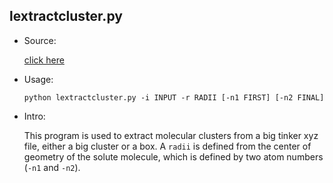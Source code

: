 ## lextractcluster.py

* Source:

	[click here](https://github.com/leucinw/ComputTools/tree/master/src/lextractcluster.py)

* Usage:

	```shell
	python lextractcluster.py -i INPUT -r RADII [-n1 FIRST] [-n2 FINAL]
	```
* Intro:

	This program is used to extract molecular clusters from a big tinker xyz file, either a big cluster or a box. A `radii` is defined from the center of geometry of the solute molecule, which is defined by two atom numbers (`-n1` and `-n2`).
